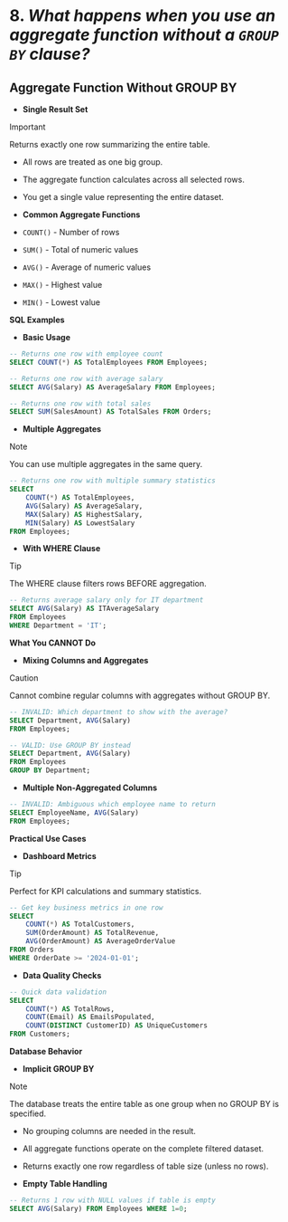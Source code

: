 # 8. *What happens when you use an aggregate function without a `GROUP BY` clause?*

## Aggregate Function Without GROUP BY

*   **Single Result Set**
> [!IMPORTANT]
> Returns exactly one row summarizing the entire table.
*   All rows are treated as one big group.
*   The aggregate function calculates across all selected rows.
*   You get a single value representing the entire dataset.

*   **Common Aggregate Functions**
*   `COUNT()` - Number of rows
*   `SUM()` - Total of numeric values
*   `AVG()` - Average of numeric values
*   `MAX()` - Highest value
*   `MIN()` - Lowest value

**SQL Examples**

*   **Basic Usage**
```sql
-- Returns one row with employee count
SELECT COUNT(*) AS TotalEmployees FROM Employees;

-- Returns one row with average salary
SELECT AVG(Salary) AS AverageSalary FROM Employees;

-- Returns one row with total sales
SELECT SUM(SalesAmount) AS TotalSales FROM Orders;
```

*   **Multiple Aggregates**
> [!NOTE]
> You can use multiple aggregates in the same query.
```sql
-- Returns one row with multiple summary statistics
SELECT 
    COUNT(*) AS TotalEmployees,
    AVG(Salary) AS AverageSalary,
    MAX(Salary) AS HighestSalary,
    MIN(Salary) AS LowestSalary
FROM Employees;
```

*   **With WHERE Clause**
> [!TIP]
> The WHERE clause filters rows BEFORE aggregation.
```sql
-- Returns average salary only for IT department
SELECT AVG(Salary) AS ITAverageSalary
FROM Employees
WHERE Department = 'IT';
```

**What You CANNOT Do**

*   **Mixing Columns and Aggregates**
> [!CAUTION]
> Cannot combine regular columns with aggregates without GROUP BY.
```sql
-- INVALID: Which department to show with the average?
SELECT Department, AVG(Salary) 
FROM Employees;

-- VALID: Use GROUP BY instead
SELECT Department, AVG(Salary)
FROM Employees
GROUP BY Department;
```

*   **Multiple Non-Aggregated Columns**
```sql
-- INVALID: Ambiguous which employee name to return
SELECT EmployeeName, AVG(Salary)
FROM Employees;
```

**Practical Use Cases**

*   **Dashboard Metrics**
> [!TIP]
> Perfect for KPI calculations and summary statistics.
```sql
-- Get key business metrics in one row
SELECT
    COUNT(*) AS TotalCustomers,
    SUM(OrderAmount) AS TotalRevenue,
    AVG(OrderAmount) AS AverageOrderValue
FROM Orders
WHERE OrderDate >= '2024-01-01';
```

*   **Data Quality Checks**
```sql
-- Quick data validation
SELECT
    COUNT(*) AS TotalRows,
    COUNT(Email) AS EmailsPopulated,
    COUNT(DISTINCT CustomerID) AS UniqueCustomers
FROM Customers;
```

**Database Behavior**

*   **Implicit GROUP BY**
> [!NOTE]
> The database treats the entire table as one group when no GROUP BY is specified.
*   No grouping columns are needed in the result.
*   All aggregate functions operate on the complete filtered dataset.
*   Returns exactly one row regardless of table size (unless no rows).

*   **Empty Table Handling**
```sql
-- Returns 1 row with NULL values if table is empty
SELECT AVG(Salary) FROM Employees WHERE 1=0;
```
